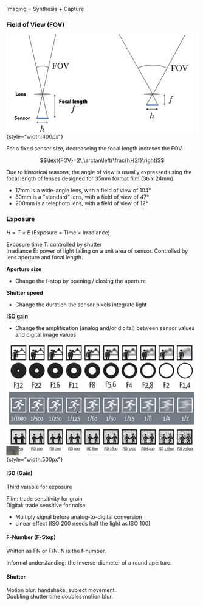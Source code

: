 Imaging = Synthesis + Capture

### Field of View (FOV)

![FOV](../resources/FOV.png){style="width:400px"}

For a fixed sensor size, decreaseing the focal length increses the FOV.

$$\text{FOV}=2\,\arctan\left(\frac{h}{2f}\right)$$

Due to historical reasons, the angle of view is usually expressed using the focal length of lenses designed for 35mm format film (36 x 24mm).

- 17mm is a wide-angle lens, with a field of view of 104°
- 50mm is a "standard" lens, with a field of view of 47°
- 200mm is a telephoto lens, with a field of view of 12°

### Exposure

$H=T\times E$ (Exposure = Time $\times$ Irradiance)

Exposure time T: controlled by shutter  
Irradiance E: power of light falling on a unit area of sensor. Controlled by lens aperture and focal length.

**Aperture size**

- Change the f-stop by opening / closing the aperture

**Shutter speed**

- Change the duration the sensor pixels integrate light

**ISO gain**

- Change the amplification (analog and/or digital) between sensor values and digital image values

![camera exposure](../resources/camera%20exposure.png){style="width:500px"}


#### ISO (Gain)

Third vaiable for exposure

Film: trade sensitivity for grain  
Digital: trade sensitive for noise

- Multiply signal before analog-to-digital conversion  
- Linear effect (ISO 200 needs half the light as ISO 100)

#### F-Number (F-Stop)

Written as FN or F/N. N is the f-number.

Informal understanding: the inverse-diameter of a round aperture.

#### Shutter

Motion blur: handshake, subject movement.  
Doubling shutter time doubles motion blur.

